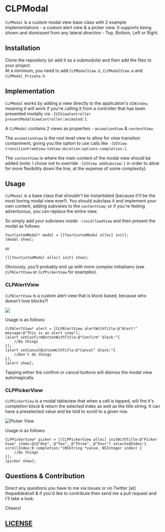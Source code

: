 CLPModal
========

```CLPModal``` is a custom modal view base class with 2 example implementations - a custom alert view & a picker view. It supports being shown and dismissed from any lateral direction - Top, Bottom, Left or Right.

## Installation
Clone the repository (or add it as a submodule) and then add the files to your project.  
At a minimum, you need to add ```CLPModalView.h```, ```CLPModalView.m``` and ```CLPModal_Private.h```.

## Implementation
```CLPModal``` works by adding a view directly to the application's ```UIWindow```, meaning it will work if you're calling it from a controller that has been presented modally via ```-[UIViewController presentModalViewController:animated:]```.

A ```CLPModal``` contains 2 views as properties - ```animationView``` & ```contentView```.

The ```animationView``` is the root level view to allow for view transition containment, giving you the option to use calls like ```-[UIView transitionFromView:toView:duration:options:completion:]```.

The ```contentView``` is where the main content of the modal view should be added (note: I chose not to override ```-[UIView addSubview:]``` in order to allow for more flexibility down the line, at the expense of some complexity).

## Usage
```CLPModal``` is a base class that shouldn't be instantiated (because it'll be the most boring modal view ever!).
You should subclass it and implement your own content, adding subviews to the ```contentView```, or if you're feeling adventurous, you can replace the entire view.

So simply add your subviews inside ```-(void)loadView``` and then present the modal as follows:

	YourCustomModal* modal = [[YourCustomModal alloc] init];
	[modal show];

or

	[[[YourCustomModal alloc] init] show];

Obviously, you'll probably end up with more complex initialisers (see ```CLPAlertView``` or ```CLPPickerView``` for examples).

### CLPAlertView
```CLPAlertView``` is a custom alert view that is block based, because who doesn't love blocks?!

![](alertview.png)

Usage is as follows:
  
	CLPAlertView* alert = [CLPAlertView alertWithTitle:@"Alert!" message:@"This is an alert view"];   
	[alert setConfirmButtonWithTitle:@"Confirm" block:^{   
		//Do things
	}];   
	[alert setCancelButtonWithTitle:@"Cancel" block:^{   
		//Don't do things
	}];   
	[alert show];  

Tapping either the confirm or cancel buttons will dismiss the modal view automagically. 

### CLPPickerView
```CLPPickerView``` is a modal tableview that when a cell is tapped, will fire it's completion block & return the selected index as well as the title string. It can have a preselected value and be told to scroll to a given row.
 
![](pickerview.png "Picker View")

Usage is as follows:

	CLPPickerView* picker = [[CLPPickerView alloc] initWithTitle:@"Picker View" items:@[@"One", @"Two", @"Three", @"Four"] selectedIndex:1 scrollIndex:0 completion:^(NSString *value, NSInteger index) {
		//Do things
	}];
	[picker show];

## Questions & Contribution
Direct any questions you have to me via Issues or on Twitter [at] thepaddedcell & if you'd like to contribute then send me a pull request and I'll take a look.


Cheers!

## [LICENSE](LICENSE)


